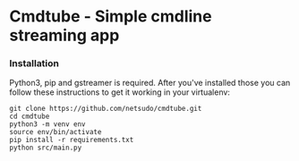 # Cmdtube - Simple cmdline streaming app

### Installation
Python3, pip and gstreamer is required. After you've installed those you can follow these instructions to get it working in your virtualenv:
```
git clone https://github.com/netsudo/cmdtube.git
cd cmdtube
python3 -m venv env
source env/bin/activate
pip install -r requirements.txt
python src/main.py
```
